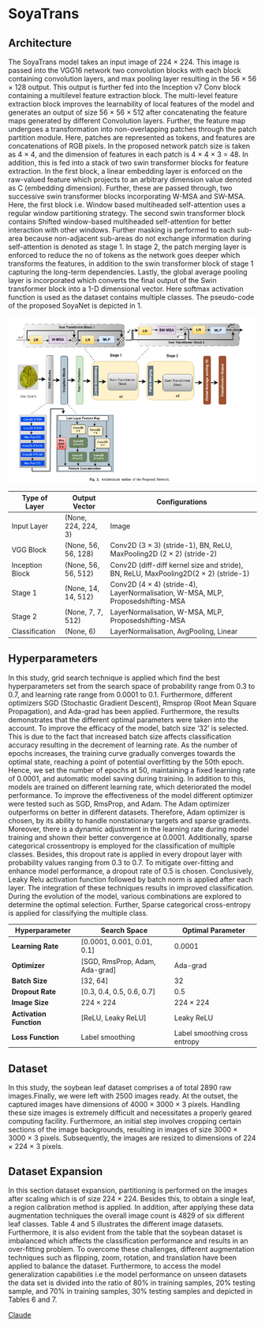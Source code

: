 # SoyaTrans

## Architecture  
  
The SoyaTrans model takes an input image of 224 × 224. This image is passed into the VGG16 network two convolution blocks with each block containing convolution layers, and max pooling layer resulting in the 56 × 56 × 128 output. This output is further fed into the Inception v7 Conv block containing a multilevel feature extraction block. The multi-level feature extraction block improves the learnability of local features of the model and generates an output of size 56 × 56 × 512 after concatenating the feature maps generated by different Convolution layers. Further, the feature map undergoes a transformation into non-overlapping patches through the patch partition module. Here, patches are represented as tokens, and features are concatenations of RGB pixels. In the proposed network patch size is taken as 4 × 4, and the dimension of features in each patch is 4 × 4 × 3 = 48. In addition, this is fed into a stack of two swin transformer blocks for feature extraction. In the first block, a linear embedding layer is enforced on the raw-valued feature which projects to an arbitrary dimension value denoted as C (embedding dimension). Further, these are passed through, two successive swin transformer blocks incorporating W-MSA and SW-MSA. Here, the first block i.e. Window based multiheaded self-attention uses a regular window partitioning strategy. The second swin transformer block contains Shifted window-based multiheaded self-attention for better interaction with other windows. Further masking is performed to each sub-area because non-adjacent sub-areas do not exchange information during self-attention is denoted as stage 1. In stage 2, the patch merging layer is enforced to reduce the no of tokens as the network goes deeper which transforms the features, in addition to the swin transformer block of stage 1 capturing the long-term dependencies. Lastly, the global average pooling layer is incorporated which converts the final output of the Swin transformer block into a 1-D dimensional vector. Here softmax activation function is used as the dataset contains multiple classes. The pseudo-code of the proposed SoyaNet is depicted in 1.  

![alt text](image.png)

| Type of Layer | Output Vector | Configurations |
| --- | --- | --- |
| Input Layer | (None, 224, 224, 3) | Image |
| VGG Block | (None, 56, 56, 128) | Conv2D (3 × 3) (stride-1), BN, ReLU, MaxPooling2D (2 × 2) (stride-2) |
| Inception Block | (None, 56, 56, 512) | Conv2D (diff-diff kernel size and stride), BN, ReLU, MaxPooling2D(2 × 2) (stride-1) |
| Stage 1 | (None, 14, 14, 512) | Conv2D (4 × 4) (stride-4), LayerNormalisation, W-MSA, MLP, Proposedshifting-MSA |
| Stage 2 | (None, 7, 7, 512) | LayerNormalisation, W-MSA, MLP, Proposedshifting-MSA |
| Classification | (None, 6) | LayerNormalisation, AvgPooling, Linear |

## Hyperparameters

In this study, grid search technique is applied which find the best hyperparameters set from the search space of probability range from 0.3 to 0.7, and learning rate range from 0.0001 to 0.1. Furthermore, different optimizers SGD (Stochastic Gradient Descent), Rmsprop (Root Mean Square Propagation), and Ada-grad has been applied. Furthermore, the results demonstrates that the different optimal parameters were taken into the account. To improve the efficacy of the model, batch size ‘32’ is selected. This is due to the fact that increased batch size affects classification accuracy resulting in the decrement of learning rate. As the number of epochs increases, the training curve gradually converges towards the optimal state, reaching a point of potential overfitting by the 50th epoch. Hence, we set the number of epochs at 50, maintaining a fixed learning rate of 0.0001, and automatic model saving during training. In addition to this, models are trained on different learning rate, which deteriorated the model performance. To improve the effectiveness of the model different optimizer were tested such as SGD, RmsProp, and Adam. The Adam optimizer outperforms on better in different datasets. Therefore, Adam optimizer is chosen, by its ability to handle nonstationary targets and sparse gradients. Moreover, there is a dynamic adjustment in the learning rate during model training and shown their better convergence at 0.0001. Additionally, sparse categorical crossentropy is employed for the classification of multiple classes. Besides, this dropout rate is applied in every dropout layer with probability values ranging from 0.3 to 0.7. To mitigate over-fitting and enhance model performance, a dropout rate of 0.5 is chosen. Conclusively, Leaky Relu activation function followed by batch norm is applied after each layer. The integration of these techniques results in improved classification. During the evolution of the model, various combinations are explored to determine the optimal selection. Further, Sparse categorical cross-entropy is applied for classifying the multiple class.

| Hyperparameter         | Search Space                            | Optimal Parameter               |
|------------------------|----------------------------------------|--------------------------------|
| **Learning Rate**      | [0.0001, 0.001, 0.01, 0.1]             | 0.0001                         |
| **Optimizer**         | [SGD, RmsProp, Adam, Ada-grad]         | Ada-grad                       |
| **Batch Size**        | [32, 64]                               | 32                             |
| **Dropout Rate**      | [0.3, 0.4, 0.5, 0.6, 0.7]              | 0.5                            |
| **Image Size**        | 224 × 224                              | 224 × 224                      |
| **Activation Function** | [ReLU, Leaky ReLU]                     | Leaky ReLU                     |
| **Loss Function**     | Label smoothing                        | Label smoothing cross entropy  |

## Dataset

In this study, the soybean leaf dataset comprises a of total 2890
raw images.Finally, we were left with 2500 images ready. At the outset, the captured images have dimensions of 4000 × 3000 × 3 pixels. Handling these size images is extremely difficult and necessitates a properly geared computing facility. Furthermore, an initial step involves cropping certain sections of the image backgrounds, resulting in images of size 3000 × 3000 × 3 pixels. Subsequently, the images are resized to dimensions of 224 × 224 × 3 pixels.

## Dataset Expansion

In this section dataset expansion, partitioning is performed on the images after scaling which is of size 224 × 224. Besides this, to obtain a single leaf, a region calibration method is applied. In addition, after applying these data augmentation techniques the overall image count is 4829 of six different leaf classes. Table 4 and 5 illustrates the different image datasets. Furthermore, it is also evident from the table that the soybean dataset is imbalanced which affects the classification performance and results in an over-fitting problem. To overcome these challenges, different augmentation techniques such as flipping, zoom, rotation, and translation have been applied to balance the dataset. Furthermore, to access the model generalization capabilities i.e the model performance on unseen datasets the data set is divided into the ratio of 80% in training samples, 20% testing sample, and 70% in training samples, 30% testing samples and depicted in Tables 6 and 7.

[Claude](https://claude.ai/chat/09d2b330-6155-4449-abf2-c3bc5083f798)
